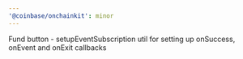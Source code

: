 ```yaml
---
'@coinbase/onchainkit': minor
---
```


Fund button - setupEventSubscription util for setting up onSuccess, onEvent and onExit callbacks
